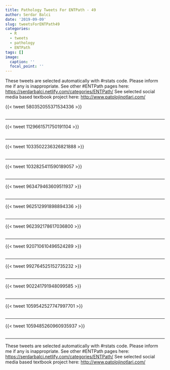 ```yaml
---
title: Pathology Tweets For ENTPath - 49
author: Serdar Balci
date: '2019-09-09'
slug: tweetsForENTPath49
categories:
  - R
  - tweets
  - pathology
  - ENTPath
tags: []
image:
  caption: ''
  focal_point: ''
---
```



These tweets are selected automatically with #rstats code. Please inform me if any is inappropriate.
See other #ENTPath pages here: https://serdarbalci.netlify.com/categories/ENTPath/ 
See selected social media based textbook project here: http://www.patolojinotlari.com/

{{< tweet 580352055371534336 >}}
<br>
<br>
<hr>
{{< tweet 1129661571750191104 >}}
<br>
<br>
<hr>
{{< tweet 1033502236326821888 >}}
<br>
<br>
<hr>
{{< tweet 1032825411590189057 >}}
<br>
<br>
<hr>
{{< tweet 963479463609511937 >}}
<br>
<br>
<hr>
{{< tweet 962512991898894336 >}}
<br>
<br>
<hr>
{{< tweet 962392178617036800 >}}
<br>
<br>
<hr>
{{< tweet 920710610496524289 >}}
<br>
<br>
<hr>
{{< tweet 992764525152735232 >}}
<br>
<br>
<hr>
{{< tweet 902241791948099585 >}}
<br>
<br>
<hr>
{{< tweet 1059542527747997701 >}}
<br>
<br>
<hr>
{{< tweet 1059485260960935937 >}}
<br>
<br>
<hr>


These tweets are selected automatically with #rstats code. Please inform me if any is inappropriate.
See other #ENTPath pages here: https://serdarbalci.netlify.com/categories/ENTPath/ 
See selected social media based textbook project here: http://www.patolojinotlari.com/
